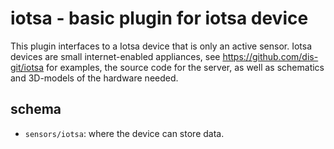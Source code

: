 # iotsa - basic plugin for iotsa device

This plugin interfaces to a Iotsa device that is only an active sensor. 
Iotsa devices are small internet-enabled appliances, see  <https://github.com/dis-git/iotsa> for examples, the source code for the server, as well as schematics and 3D-models of the hardware needed.

## schema
* `sensors/iotsa`: where the device can store data.

